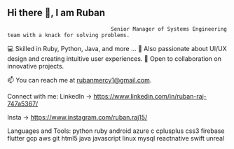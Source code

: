 ## Hi there 👋, I am Ruban

                                     Senior Manager of Systems Engineering team with a knack for solving problems.

💻 Skilled in Ruby, Python, Java, and more ... 
🎨 Also passionate about UI/UX design and creating intuitive user experiences.
🤝 Open to collaboration on innovative projects.

📫 You can reach me at rubanmercy1@gmail.com. 

Connect with me:
LinkedIn -> https://www.linkedin.com/in/ruban-raj-747a5367/ 

Insta -> https://www.instagram.com/ruban.raj15/

Languages and Tools:
python ruby android azure c cplusplus css3 firebase flutter gcp aws git html5 java javascript linux mysql reactnative swift unreal


<!--
**Ruban-Raj/Ruban-Raj** is a ✨ _special_ ✨ repository because its `README.md` (this file) appears on your GitHub profile.

Here are some ideas to get you started:

- 🔭 I’m currently working on ...
- 🌱 I’m currently learning ...
- 👯 I’m looking to collaborate on ...
- 🤔 I’m looking for help with ...
- 💬 Ask me about ...
- 📫 How to reach me: ...
- 😄 Pronouns: ...
- ⚡ Fun fact: ...
-->
